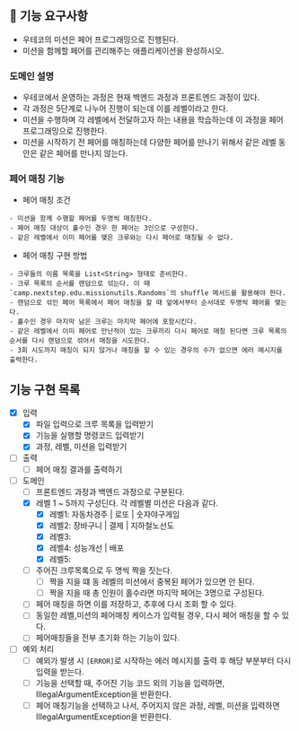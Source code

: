 ## 🚀 기능 요구사항

- 우테코의 미션은 페어 프로그래밍으로 진행된다.
- 미션을 함께할 페어를 관리해주는 애플리케이션을 완성하시오.

### 도메인 설명

- 우테코에서 운영하는 과정은 현재 백엔드 과정과 프론트엔드 과정이 있다.
- 각 과정은 5단계로 나누어 진행이 되는데 이를 레벨이라고 한다.
- 미션을 수행하며 각 레벨에서 전달하고자 하는 내용을 학습하는데 이 과정을 페어 프로그래밍으로 진행한다.
- 미션을 시작하기 전 페어를 매칭하는데 다양한 페어를 만나기 위해서 같은 레벨 동안은 같은 페어를 만나지 않는다.

### 페어 매칭 기능

- 페어 매칭 조건

```
- 미션을 함께 수행할 페어를 두명씩 매칭한다.
- 페어 매칭 대상이 홀수인 경우 한 페어는 3인으로 구성한다. 
- 같은 레벨에서 이미 페어를 맺은 크루와는 다시 페어로 매칭될 수 없다.
```

- 페어 매칭 구현 방법

```
- 크루들의 이름 목록을 List<String> 형태로 준비한다.
- 크루 목록의 순서를 랜덤으로 섞는다. 이 때 `camp.nextstep.edu.missionutils.Randoms`의 shuffle 메서드를 활용해야 한다.
- 랜덤으로 섞인 페어 목록에서 페어 매칭을 할 때 앞에서부터 순서대로 두명씩 페어를 맺는다.
- 홀수인 경우 마지막 남은 크루는 마지막 페어에 포함시킨다.
- 같은 레벨에서 이미 페어로 만난적이 있는 크루끼리 다시 페어로 매칭 된다면 크루 목록의 순서를 다시 랜덤으로 섞어서 매칭을 시도한다.
- 3회 시도까지 매칭이 되지 않거나 매칭을 할 수 있는 경우의 수가 없으면 에러 메시지를 출력한다.
```

## 기능 구현 목록

- [x] 입력
    - [x] 파일 입력으로 크루 목록을 입력받기
    - [x] 기능을 실행할 명령코드 입력받기
    - [x] 과정, 레벨, 미션을 입력받기

- [ ] 출력
    - [ ] 페어 매칭 결과를 출력하기

- [ ] 도메인
    - [ ] 프론트엔드 과정과 백엔드 과정으로 구분된다.
    - [x] 레벨 1 ~ 5까지 구성딘다. 각 레벨별 미션은 다음과 같다.
        - [x] 레벨1: 자동차경주 | 로또 | 숫자야구게임
        - [x] 레벨2: 장바구니 | 결제 | 지하철노선도
        - [x] 레벨3:
        - [x] 레벨4: 성능개선 | 배포
        - [x] 레벨5:
    - [ ] 주어진 크루목록으로 두 명씩 짝을 짓는다.
        - [ ] 짝을 지을 떄 동 레벨의 미션에서 중복된 페어가 있으면 안 된다.
        - [ ] 짝을 지을 때 총 인원이 홀수라면 마지막 페어는 3명으로 구성된다.
    - [ ] 페어 매칭을 하면 이를 저장하고, 추후에 다시 조회 할 수 있다.
    - [ ] 동일한 레벨,미션의 페어매칭 케이스가 입력될 경우, 다시 페어 매칭을 할 수 있다.
    - [ ] 페어매칭들을 전부 초기화 하는 기능이 있다.

- [ ] 예외 처리
    - [ ] 예외가 발생 시 `[ERROR]`로 시작하는 에러 메시지를 출력 후 해당 부분부터 다시 입력을 받는다.
    - [ ] 기능을 선택할 때, 주어진 기능 코드 외의 기능을 입력하면, IllegalArgumentException을 반환한다.
    - [ ] 페어 매칭기능을 선택하고 나서, 주어지지 않은 과정, 레벨, 미션을 입력하면 IllegalArgumentException을 반환한다.
